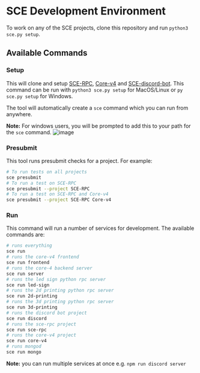 # SCE Development Environment
To work on any of the SCE projects, clone this repository and run
 `python3 sce.py setup`.

## Available Commands
### Setup
This will clone and setup [SCE-RPC](https://github.com/SCE-Development/SCE-RPC/),
 [Core-v4](https://github.com/SCE-Development/Core-v4/) and 
 [SCE-discord-bot](https://github.com/SCE-Development/SCE-discord-bot).
 This command can be run with `python3 sce.py setup` for MacOS/Linux or `py sce.py setup` for Windows.

The tool will automatically create a `sce` command which you can run from anywhere.

**Note:** For windows users, you will be prompted to add this to your path for the `sce` command.
![image](https://user-images.githubusercontent.com/36345325/89665917-4acb1400-d88e-11ea-97d8-1ace95b5741f.png)


### Presubmit
This tool runs presubmit checks for a project. For example:
```sh
# To run tests on all projects
sce presubmit
# To run a test on SCE-RPC
sce presubmit --project SCE-RPC
# To run a test on SCE-RPC and Core-v4
sce presubmit --project SCE-RPC Core-v4
```

### Run
This command will run a number of services for development. The available commands are:
```sh
# runs everything
sce run
# runs the core-v4 frontend
sce run frontend
# runs the core-4 backend server
sce run server
# runs the led sign python rpc server
sce run led-sign
# runs the 2d printing python rpc server
sce run 2d-printing
# runs the 3d printing python rpc server
sce run 3d-printing
# runs the discord bot project
sce run discord
# runs the sce-rpc project
sce run sce-rpc
# runs the core-v4 project
sce run core-v4
# runs mongod
sce run mongo
```
**Note:** you can run multiple services at once e.g. `npm run discord server`

